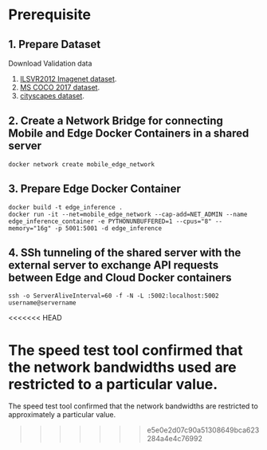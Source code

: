 # Prerequisite

## 1. Prepare Dataset

Download Validation data
1. [ILSVR2012 Imagenet dataset](http://www.image-net.org/challenges/LSVRC/2012/downloads).
2. [MS COCO 2017 dataset](https://cocodataset.org/#download).
3. [cityscapes dataset](https://www.cityscapes-dataset.com/downloads/).

## 2. Create a Network Bridge for connecting Mobile and Edge Docker Containers in a shared server

```shell
docker network create mobile_edge_network
```

## 3. Prepare Edge Docker Container 

```shell
docker build -t edge_inference .
docker run -it --net=mobile_edge_network --cap-add=NET_ADMIN --name edge_inference_container -e PYTHONUNBUFFERED=1 --cpus="8" --memory="16g" -p 5001:5001 -d edge_inference
```
## 4. SSh tunneling of the shared server with the external server to exchange API requests between Edge and Cloud Docker containers

```shell
ssh -o ServerAliveInterval=60 -f -N -L :5002:localhost:5002 username@servername
```
<<<<<<< HEAD

The speed test tool confirmed that the network bandwidths used are restricted to a particular value.
=======
The speed test tool confirmed that the network bandwidths are restricted to approximately a particular value.
>>>>>>> e5e0e2d07c90a51308649bca623284a4e4c76992
